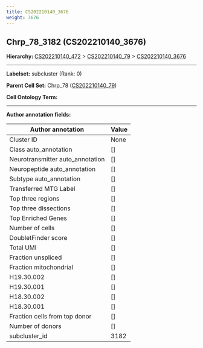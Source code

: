 ```yaml
---
title: CS202210140_3676
weight: 3676
---
```

## Chrp_78_3182 (CS202210140_3676)
<b>Hierarchy: </b>
[CS202210140_472](cell_sets/CS202210140_472.md) >
[CS202210140_79](cell_sets/CS202210140_79.md) >
[CS202210140_3676](cell_sets/CS202210140_3676.md)

---


**Labelset:** subcluster (Rank: 0)

**Parent Cell Set:** Chrp_78 ([CS202210140_79](cell_sets/CS202210140_79.md))



**Cell Ontology Term:** 

[MARKER GENES.]: #


---

[TRANSFERRED ANNOTATIONS.]: #


[AUTHOR ANNOTATION FIELDS.]: #


**Author annotation fields:**

| Author annotation | Value |
|-------------------|-------|
|Cluster ID|None|
|Class auto_annotation|[]|
|Neurotransmitter auto_annotation|[]|
|Neuropeptide auto_annotation|[]|
|Subtype auto_annotation|[]|
|Transferred MTG Label|[]|
|Top three regions|[]|
|Top three dissections|[]|
|Top Enriched Genes|[]|
|Number of cells|[]|
|DoubletFinder score|[]|
|Total UMI|[]|
|Fraction unspliced|[]|
|Fraction mitochondrial|[]|
|H19.30.002|[]|
|H19.30.001|[]|
|H18.30.002|[]|
|H18.30.001|[]|
|Fraction cells from top donor|[]|
|Number of donors|[]|
|subcluster_id|3182|
